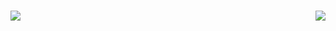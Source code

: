 ### 
<img src="https://media.giphy.com/media/LQiuNoMoM4iFWaJS9X/giphy.gif"><img align="right" src="https://media.giphy.com/media/aNEDbjEGn9y6CjgIJg/giphy.gif">


<!--
**ichebotarev/ichebotarev** is a ✨ _special_ ✨ repository because its `README.md` (this file) appears on your GitHub profile.

Here are some ideas to get you started:

- 🔭 I’m currently working on ...
- 🌱 I’m currently learning ...
- 👯 I’m looking to collaborate on ...
- 🤔 I’m looking for help with ...
- 💬 Ask me about ...
- 📫 How to reach me: ...
- 😄 Pronouns: ...
- ⚡ Fun fact: ...
-->

